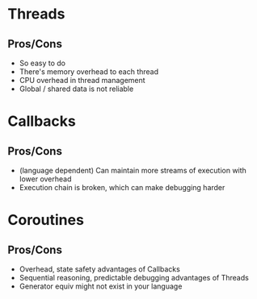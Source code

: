 # Threads

## Pros/Cons
- So easy to do
- There's memory overhead to each thread
- CPU overhead in thread management
- Global / shared data is not reliable

# Callbacks

## Pros/Cons
- (language dependent) Can maintain more streams of execution with lower overhead
- Execution chain is broken, which can make debugging harder

# Coroutines

## Pros/Cons
- Overhead, state safety advantages of Callbacks
- Sequential reasoning, predictable debugging advantages of Threads
- Generator equiv might not exist in your language
